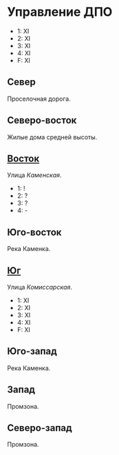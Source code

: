 # Управление ДПО

* 1:    XI
* 2:    XI
* 3:    XI
* 4:    XI
* F:    XI

## Север

Проселочная дорога.

## Северо-восток

Жилые дома средней высоты.

## [Восток](./585020.md)

Улица *Каменская*.

* 1:    !
* 2:    ?
* 3:    ?
* 4:    -

## Юго-восток

Река Каменка.

## [Юг](./560035.md)

Улица *Комиссарская*.

* 1:    XI
* 2:    XI
* 3:    XI
* 4:    XI
* F:    XI

## Юго-запад

Река Каменка.

## Запад

Промзона.

## Северо-запад

Промзона.
